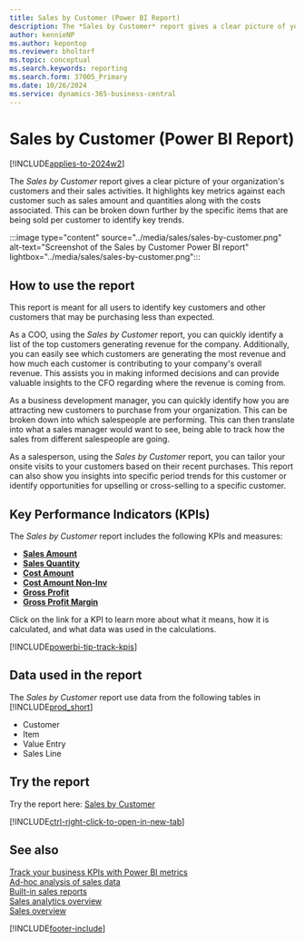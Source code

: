 ```yaml
---
title: Sales by Customer (Power BI Report)
description: The *Sales by Customer* report gives a clear picture of your organization's customers and their sales activities.
author: kennieNP
ms.author: kepontop
ms.reviewer: bholtorf
ms.topic: conceptual
ms.search.keywords: reporting
ms.search.form: 37005_Primary
ms.date: 10/26/2024
ms.service: dynamics-365-business-central
---
```


# Sales by Customer (Power BI Report)

[!INCLUDE[applies-to-2024w2](../includes/applies-to-2024w2.md)]

The *Sales by Customer* report gives a clear picture of your organization's customers and their sales activities. It highlights key metrics against each customer such as sales amount and quantities along with the costs associated. This can be broken down further by the specific items that are being sold per customer to identify key trends.

:::image type="content" source="../media/sales/sales-by-customer.png" alt-text="Screenshot of the Sales by Customer Power BI report" lightbox="../media/sales/sales-by-customer.png":::


## How to use the report

This report is meant for all users to identify key customers and other customers that may be purchasing less than expected.

As a COO, using the *Sales by Customer* report, you can quickly identify a list of the top customers generating revenue for the company. Additionally, you can easily see which customers are generating the most revenue and how much each customer is contributing to your company's overall revenue. This assists you in making informed decisions and can provide valuable insights to the CFO regarding where the revenue is coming from.

As a business development manager, you can quickly identify how you are attracting new customers to purchase from your organization. This can be broken down into which salespeople are performing. This can then translate into what a sales manager would want to see, being able to track how the sales from different salespeople are going.

As a salesperson, using the *Sales by Customer* report, you can tailor your onsite visits to your customers based on their recent purchases. This report can also show you insights into specific period trends for this customer or identify opportunities for upselling or cross-selling to a specific customer.

## Key Performance Indicators (KPIs)

The *Sales by Customer* report includes the following KPIs and measures: 

- [**Sales Amount**](sales-powerbi-sales-kpis.md#sales-amount)
- [**Sales Quantity**](sales-powerbi-sales-kpis.md#sales-quantity)
- [**Cost Amount**](sales-powerbi-sales-kpis.md#cost-amount)
- [**Cost Amount Non-Inv**](sales-powerbi-sales-kpis.md#cost-amount-non-inv)
- [**Gross Profit**](sales-powerbi-sales-kpis.md#gross-profit)
- [**Gross Profit Margin**](sales-powerbi-sales-kpis.md#gross-profit-margin)

Click on the link for a KPI to learn more about what it means, how it is calculated, and what data was used in the calculations. 

[!INCLUDE[powerbi-tip-track-kpis](includes/powerbi-tip-track-kpis.md)]


## Data used in the report

The *Sales by Customer* report use data from the following tables in [!INCLUDE[prod_short](includes/prod_short.md)]

- Customer
- Item
- Value Entry
- Sales Line

## Try the report

Try the report here: [Sales by Customer](https://businesscentral.dynamics.com?page=37005)

[!INCLUDE[ctrl-right-click-to-open-in-new-tab](includes/ctrl-right-click-to-open-in-new-tab.md)]

## See also

[Track your business KPIs with Power BI metrics](track-kpis-with-power-bi-metrics.md)   
[Ad-hoc analysis of sales data](ad-hoc-analysis-sales.md)   
[Built-in sales reports](sales-reports.md)   
[Sales analytics overview](sales-analytics-overview.md)  
[Sales overview](sales-manage-sales.md)  

[!INCLUDE[footer-include](includes/footer-banner.md)]
